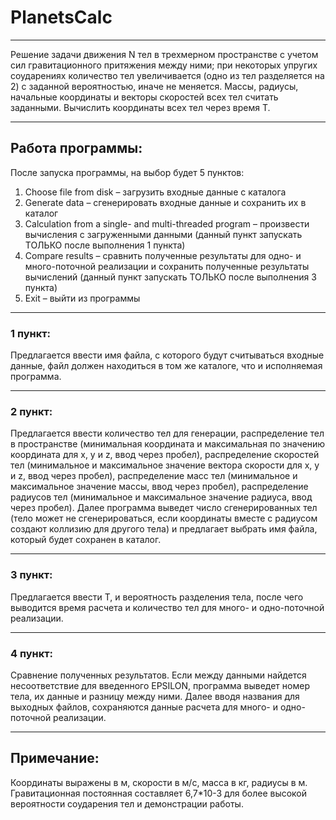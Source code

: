 # PlanetsCalc
___
Решение задачи движения N тел в трехмерном пространстве с учетом сил гравитационного притяжения между ними; 
при некоторых упругих соударениях количество тел увеличивается (одно из тел разделяется на 2) с заданной вероятностью, иначе не меняется. 
Массы, радиусы, начальные координаты и векторы скоростей всех тел считать заданными. Вычислить координаты всех тел через время T.
___
## Работа программы:
После запуска программы, на выбор будет 5 пунктов:
1. Choose file from disk – загрузить входные данные с каталога
2. Generate data – сгенерировать входные данные и сохранить их в каталог
3. Calculation from a single- and multi-threaded program – произвести вычисления с загруженными данными (данный пункт запускать ТОЛЬКО после выполнения 1 пункта)
4. Compare results – сравнить полученные результаты для одно- и много-поточной реализации и сохранить полученные результаты вычислений (данный пункт запускать ТОЛЬКО после выполнения 3 пункта)
0. Exit – выйти из программы
___
### 1 пункт:
Предлагается ввести имя файла, с которого будут считываться входные данные, файл должен находиться в том же каталоге, что и исполняемая программа.
___
### 2 пункт:
Предлагается ввести количество тел для генерации, распределение тел в пространстве (минимальная координата и максимальная по значению координата для x, y и z, ввод через пробел), распределение скоростей тел (минимальное и максимальное значение вектора скорости для x, y и z, ввод через пробел), распределение масс тел (минимальное и максимальное значение массы, ввод через пробел), распределение радиусов тел (минимальное и максимальное значение радиуса, ввод через пробел).
Далее программа выведет число сгенерированных тел (тело может не сгенерироваться, если координаты вместе с радиусом создают коллизию для другого тела) и предлагает выбрать имя файла, который будет сохранен в каталог.
___
### 3 пункт:
Предлагается ввести T, и вероятность разделения тела, после чего выводится время расчета и количество тел для много- и одно-поточной реализации.
___
### 4 пункт:
Сравнение полученных результатов. Если между данными найдется несоответствие для введенного EPSILON, программа выведет номер тела, их данные и разницу между ними. Далее вводя названия для выходных файлов, сохраняются данные расчета для много- и одно-поточной реализации.
___
## Примечание:
Координаты выражены в м, скорости в м/с, масса в кг, радиусы в м. Гравитационная постоянная составляет 6,7*10-3 для более высокой вероятности соударения тел и демонстрации работы.
